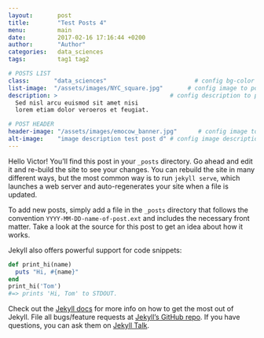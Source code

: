 ```yaml
---
layout:       post
title:        "Test Posts 4"
menu:		  main
date:         2017-02-16 17:16:44 +0200
author:       "Author"
categories:   data_sciences
tags:         tag1 tag2

# POSTS LIST
class:       "data_sciences"                         # config bg-color to post list card (1..6)
list-image:  "/assets/images/NYC_square.jpg"       # config image to post list card (1..6)
description: >                                # config description to post list card
  Sed nisl arcu euismod sit amet nisi
  lorem etiam dolor veroeros et feugiat.

# POST HEADER
header-image: "/assets/images/emocow_banner.jpg"      # config image to post header
alt-image:    "image description test post d" # config image description to alt att.
---
```

Hello Victor! You’ll find this post in your `_posts` directory. Go ahead and edit it and re-build the site to see your changes. You can rebuild the site in many different ways, but the most common way is to run `jekyll serve`, which launches a web server and auto-regenerates your site when a file is updated.

To add new posts, simply add a file in the `_posts` directory that follows the convention `YYYY-MM-DD-name-of-post.ext` and includes the necessary front matter. Take a look at the source for this post to get an idea about how it works.

Jekyll also offers powerful support for code snippets:

``` ruby
def print_hi(name)
  puts "Hi, #{name}"
end
print_hi('Tom')
#=> prints 'Hi, Tom' to STDOUT.
```

Check out the [Jekyll docs][jekyll-docs] for more info on how to get the most out of Jekyll. File all bugs/feature requests at [Jekyll’s GitHub repo][jekyll-gh]. If you have questions, you can ask them on [Jekyll Talk][jekyll-talk].

[jekyll-docs]: http://jekyllrb.com/docs/home
[jekyll-gh]:   https://github.com/jekyll/jekyll
[jekyll-talk]: https://talk.jekyllrb.com/
